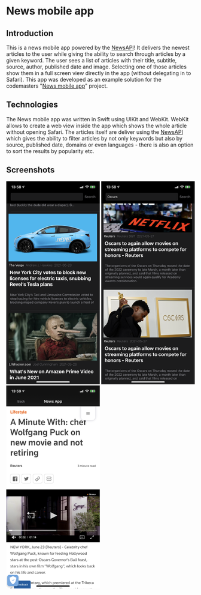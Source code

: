 # News mobile app
## Introduction
This is a news mobile app powered by the <a href="https://newsapi.org">NewsAPI</a>! It delivers the newest articles to the user while giving the ability to search through articles by a given keyword.
The user sees a list of articles with their title, subtitle, source, author, published date and image.
Selecting one of those articles show them in a full screen view directly in the app (without delegating in to Safari).
This app was developed as an example solution for the codemasters "<a href="https://www.codementor.io/projects/mobile/news-mobile-app-atx32p8oq5">News mobile app</a>" project.

## Technologies
The News mobile app was written in Swift using UIKit and WebKit.
WebKit allows to create a web view inside the app which shows the whole article without opening Safari.
The articles itself are deliver using the <a href="https://newsapi.org">NewsAPI</a> which gives the ability to filter articles by not only keywords but also by source,
published date, domains or even languages - there is also an option to sort the results by popularity etc.

## Screenshots

<img src="news-mobile-app/Images/main.PNG" width="250"> <img src="news-mobile-app/Images/searchREsult.PNG" width="250"> <img src="news-mobile-app/Images/webView.PNG" width="250">
